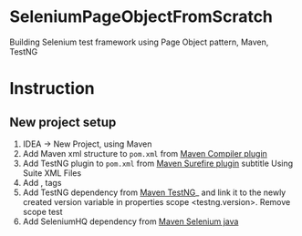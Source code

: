 # SeleniumPageObjectFromScratch
Building Selenium test framework using Page Object pattern, Maven, TestNG

# Instruction
## New project setup
1. IDEA -> New Project, using Maven
2. Add Maven xml structure to `pom.xml` from [Maven Compiler plugin](https://maven.apache.org/plugins/maven-compiler-plugin/examples/set-compiler-source-and-target.html)
3. Add TestNG plugin to `pom.xml` from [Maven Surefire plugin](https://maven.apache.org/surefire/maven-surefire-plugin/examples/testng.html) subtitle Using Suite XML Files
4. Add <properties>, <dependencies> tags
5. Add TestNG dependency from [Maven TestNG](https://mvnrepository.com/artifact/org.testng/testng)_ and link it to the newly created version variable in properties scope <testng.version>. Remove scope test
6. Add SeleniumHQ dependency from [Maven Selenium java](https://mvnrepository.com/artifact/org.seleniumhq.selenium/selenium-java)
